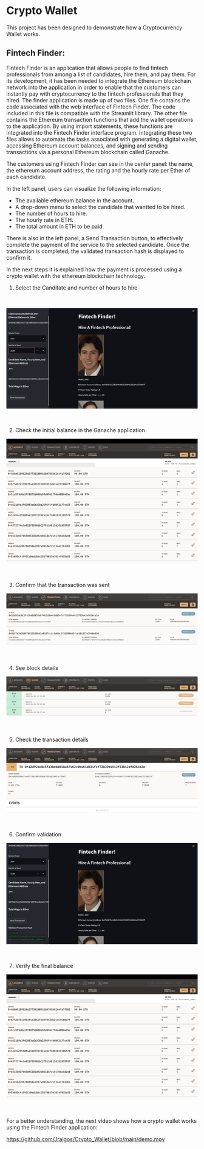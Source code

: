 # Crypto Wallet

This project has been designed to demonstrate how a Cryptocurrency Wallet works.


## Fintech Finder:

Fintech Finder is an application that allows people to find fintech professionals from among a list of candidates, hire them, and pay them. 
For its development, it has been needed to  integrate the Ethereum blockchain network into the application in order to enable that the customers can instantly pay with cryptocurrency to the fintech professionals that they hired.
The finder application is made up of two files. 
One file contains the code associated with the web interface of Fintech Finder. The code included in this file is compatible with the Streamlit library.
The other file contains the Ethereum transaction functions that add the wallet operations to the application. 
By using import statements, these functions are integrated into the Fintech Finder interface program. 
Integrating these two files allows to automate the tasks associated with generating a digital wallet, accessing Ethereum account balances, and signing and sending transactions via a personal Ethereum blockchain called Ganache.

The customers using Fintech Finder can see in the center panel: the name, the ethereum account address, the rating and the hourly rate per Ether of each candidate.

In the left panel, users can visualize the following information:
- The available ethereum balance in the account. 
- A drop-down menu to select the candidate that wantted to be hired. 
- The number of hours to hire.
- The hourly rate in ETH.
- The total amount in ETH to be paid.

There is also in the left panel, a Send Transaction button, to effectively complete the payment of the service to the selected candidate.
Once the transaction is completed, the validated transaction hash is displayed to confirm it.

In the next steps it is explained how the payment is processed using a crypto wallet with the ethereum blockchain technology.

1. Select the Canditate and number of hours to hire

</br>

![Fintech Finder](first.png)

</br>

2. Check the initial balance in the Ganache application

![Initial Balance](initial_blce.png)

</br>

3. Confirm that the transaction was sent

![Transaction](transaction.png)

</br>

4. See block details

![Transaction block](block.png)

</br>

5. Check the transaction details

![Transaction details](trans_details.png)

</br>

6. Confirm validation

![validation](validation.png)

</br>

7. Verify the final balance

![Final balance](final_blce.png)

</br>

For a better understanding, the next video shows how a crypto wallet works using the Fintech Finder application:

https://github.com/Jraigos/Crypto_Wallet/blob/main/demo.mov


